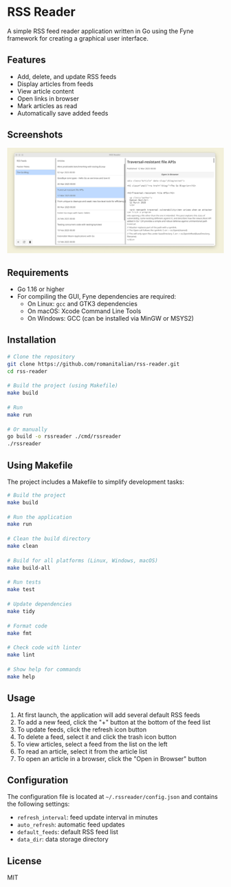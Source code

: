# RSS Reader

A simple RSS feed reader application written in Go using the Fyne framework for creating a graphical user interface.

## Features

- Add, delete, and update RSS feeds
- Display articles from feeds
- View article content
- Open links in browser
- Mark articles as read
- Automatically save added feeds


## Screenshots

![RSS Reader Application Screenshot](docs/screenshots/Screenshot-01.png)

## Requirements

- Go 1.16 or higher
- For compiling the GUI, Fyne dependencies are required:
  - On Linux: `gcc` and GTK3 dependencies
  - On macOS: Xcode Command Line Tools
  - On Windows: GCC (can be installed via MinGW or MSYS2)

## Installation

```bash
# Clone the repository
git clone https://github.com/romanitalian/rss-reader.git
cd rss-reader

# Build the project (using Makefile)
make build

# Run
make run

# Or manually
go build -o rssreader ./cmd/rssreader
./rssreader
```

## Using Makefile

The project includes a Makefile to simplify development tasks:

```bash
# Build the project
make build

# Run the application
make run

# Clean the build directory
make clean

# Build for all platforms (Linux, Windows, macOS)
make build-all

# Run tests
make test

# Update dependencies
make tidy

# Format code
make fmt

# Check code with linter
make lint

# Show help for commands
make help
```

## Usage

1. At first launch, the application will add several default RSS feeds
2. To add a new feed, click the "+" button at the bottom of the feed list
3. To update feeds, click the refresh icon button
4. To delete a feed, select it and click the trash icon button
5. To view articles, select a feed from the list on the left
6. To read an article, select it from the article list
7. To open an article in a browser, click the "Open in Browser" button

## Configuration

The configuration file is located at `~/.rssreader/config.json` and contains the following settings:

- `refresh_interval`: feed update interval in minutes
- `auto_refresh`: automatic feed updates
- `default_feeds`: default RSS feed list
- `data_dir`: data storage directory

## License

MIT
